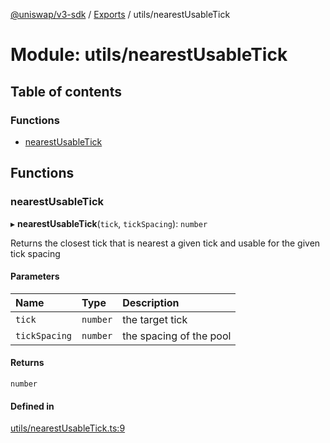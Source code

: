 [@uniswap/v3-sdk](../README.md) / [Exports](../modules.md) / utils/nearestUsableTick

# Module: utils/nearestUsableTick

## Table of contents

### Functions

- [nearestUsableTick](utils_nearestUsableTick.md#nearestusabletick)

## Functions

### nearestUsableTick

▸ **nearestUsableTick**(`tick`, `tickSpacing`): `number`

Returns the closest tick that is nearest a given tick and usable for the given tick spacing

#### Parameters

| Name | Type | Description |
| :------ | :------ | :------ |
| `tick` | `number` | the target tick |
| `tickSpacing` | `number` | the spacing of the pool |

#### Returns

`number`

#### Defined in

[utils/nearestUsableTick.ts:9](https://github.com/Uniswap/uniswap-v3-sdk/blob/63d5c6d/src/utils/nearestUsableTick.ts#L9)
